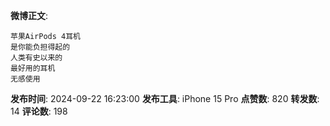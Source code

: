 **微博正文**: 
```
苹果AirPods 4耳机
是你能负担得起的
人类有史以来的
最好用的耳机
无感使用
```
**发布时间**: 2024-09-22 16:23:00
**发布工具**: iPhone 15 Pro
**点赞数**: 820
**转发数**: 14
**评论数**: 198
